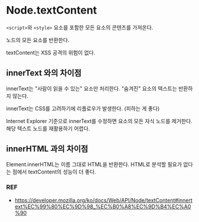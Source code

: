 # Node.textContent

`<script>`와 `<style>` 요소를 포함한 모든 요소의 콘텐츠를 가져온다.

노드의 모든 요소를 반환한다.

textContent는 XSS 공격의 위험이 없다.

## innerText 와의 차이점

innerText는 "사람이 읽을 수 있는" 요소만 처리한다. "숨겨진" 요소의 텍스트는 반환하지 않는다.

innerText는 CSS를 고려하기에 리플로우가 발생한다. (피하는 게 좋다)

Internet Explorer 기준으로 innerText를 수정하면 요소의 모든 자식 노드를 제거한다. 해당 텍스트 노드를 재활용하기 어렵다.

## innerHTML 과의 차이점

Element.innerHTML는 이름 그대로 HTML을 반환한다. HTML로 분석할 필요가 없다는 점에서 textContent의 성능이 더 좋다.

### REF

- https://developer.mozilla.org/ko/docs/Web/API/Node/textContent#innertext%EC%99%80%EC%9D%98_%EC%B0%A8%EC%9D%B4%EC%A0%90
